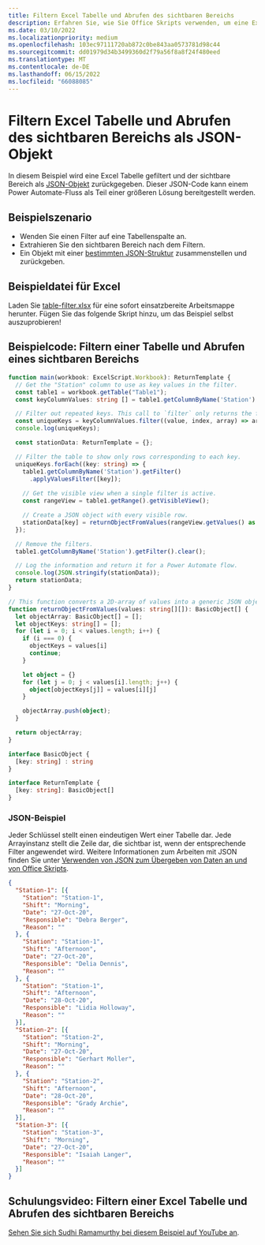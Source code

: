 ```yaml
---
title: Filtern Excel Tabelle und Abrufen des sichtbaren Bereichs
description: Erfahren Sie, wie Sie Office Skripts verwenden, um eine Excel Tabelle zu filtern und den sichtbaren Bereich als Array von Objekten abzurufen.
ms.date: 03/10/2022
ms.localizationpriority: medium
ms.openlocfilehash: 103ec97111720ab872c0be843aa0573781d98c44
ms.sourcegitcommit: dd01979d34b3499360d2f79a56f8a8f24f480eed
ms.translationtype: MT
ms.contentlocale: de-DE
ms.lasthandoff: 06/15/2022
ms.locfileid: "66088085"
---
```

# <a name="filter-excel-table-and-get-visible-range-as-a-json-object"></a>Filtern Excel Tabelle und Abrufen des sichtbaren Bereichs als JSON-Objekt

In diesem Beispiel wird eine Excel Tabelle gefiltert und der sichtbare Bereich als [JSON-Objekt](https://www.w3schools.com/whatis/whatis_json.asp) zurückgegeben. Dieser JSON-Code kann einem Power Automate-Fluss als Teil einer größeren Lösung bereitgestellt werden.

## <a name="example-scenario"></a>Beispielszenario

* Wenden Sie einen Filter auf eine Tabellenspalte an.
* Extrahieren Sie den sichtbaren Bereich nach dem Filtern.
* Ein Objekt mit einer [bestimmten JSON-Struktur](#sample-json) zusammenstellen und zurückgeben.

## <a name="sample-excel-file"></a>Beispieldatei für Excel

Laden Sie <a href="table-filter.xlsx">table-filter.xlsx</a> für eine sofort einsatzbereite Arbeitsmappe herunter. Fügen Sie das folgende Skript hinzu, um das Beispiel selbst auszuprobieren!

## <a name="sample-code-filter-a-table-and-get-visible-range"></a>Beispielcode: Filtern einer Tabelle und Abrufen eines sichtbaren Bereichs

```TypeScript
function main(workbook: ExcelScript.Workbook): ReturnTemplate {
  // Get the "Station" column to use as key values in the filter.
  const table1 = workbook.getTable("Table1");
  const keyColumnValues: string [] = table1.getColumnByName('Station').getRangeBetweenHeaderAndTotal().getValues().map(value => value[0] as string);

  // Filter out repeated keys. This call to `filter` only returns the first instance of every unique element in the array.
  const uniqueKeys = keyColumnValues.filter((value, index, array) => array.indexOf(value) === index);
  console.log(uniqueKeys);

  const stationData: ReturnTemplate = {};

  // Filter the table to show only rows corresponding to each key.
  uniqueKeys.forEach((key: string) => {
    table1.getColumnByName('Station').getFilter()
      .applyValuesFilter([key]);
    
    // Get the visible view when a single filter is active.
    const rangeView = table1.getRange().getVisibleView();

    // Create a JSON object with every visible row.
    stationData[key] = returnObjectFromValues(rangeView.getValues() as string[][]);
  });

  // Remove the filters.
  table1.getColumnByName('Station').getFilter().clear();

  // Log the information and return it for a Power Automate flow.
  console.log(JSON.stringify(stationData));
  return stationData;
}

// This function converts a 2D-array of values into a generic JSON object.
function returnObjectFromValues(values: string[][]): BasicObject[] {
  let objectArray: BasicObject[] = [];
  let objectKeys: string[] = [];
  for (let i = 0; i < values.length; i++) {
    if (i === 0) {
      objectKeys = values[i]
      continue;
    }

    let object = {}
    for (let j = 0; j < values[i].length; j++) {
      object[objectKeys[j]] = values[i][j]
    }

    objectArray.push(object);
  }

  return objectArray;
}

interface BasicObject {
  [key: string] : string
}

interface ReturnTemplate {
  [key: string]: BasicObject[]
}
```

### <a name="sample-json"></a>JSON-Beispiel

Jeder Schlüssel stellt einen eindeutigen Wert einer Tabelle dar. Jede Arrayinstanz stellt die Zeile dar, die sichtbar ist, wenn der entsprechende Filter angewendet wird. Weitere Informationen zum Arbeiten mit JSON finden Sie unter [Verwenden von JSON zum Übergeben von Daten an und von Office Skripts](../../develop/use-json.md).

```json
{
  "Station-1": [{
    "Station": "Station-1",
    "Shift": "Morning",
    "Date": "27-Oct-20",
    "Responsible": "Debra Berger",
    "Reason": ""
  }, {
    "Station": "Station-1",
    "Shift": "Afternoon",
    "Date": "27-Oct-20",
    "Responsible": "Delia Dennis",
    "Reason": ""
  }, {
    "Station": "Station-1",
    "Shift": "Afternoon",
    "Date": "28-Oct-20",
    "Responsible": "Lidia Holloway",
    "Reason": ""
  }],
  "Station-2": [{
    "Station": "Station-2",
    "Shift": "Morning",
    "Date": "27-Oct-20",
    "Responsible": "Gerhart Moller",
    "Reason": ""
  }, {
    "Station": "Station-2",
    "Shift": "Afternoon",
    "Date": "28-Oct-20",
    "Responsible": "Grady Archie",
    "Reason": ""
  }],
  "Station-3": [{
    "Station": "Station-3",
    "Shift": "Morning",
    "Date": "27-Oct-20",
    "Responsible": "Isaiah Langer",
    "Reason": ""
  }]
}
```

## <a name="training-video-filter-an-excel-table-and-get-the-visible-range"></a>Schulungsvideo: Filtern einer Excel Tabelle und Abrufen des sichtbaren Bereichs

[Sehen Sie sich Sudhi Ramamurthy bei diesem Beispiel auf YouTube an](https://youtu.be/Mv7BrvPq84A).
